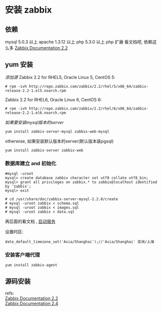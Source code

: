 # 安装 zabbix

## 依赖

mysql   5.0.3 以上
apache  1.3.12 以上
php     5.3.0 以上
php 扩展    看文档吧, 依赖这么多   [Zabbix Documentation 2.2][3]  

## yum 安装

*添加源*
Zabbix 2.2 for RHEL5, Oracle Linux 5, CentOS 5:

	# rpm -ivh http://repo.zabbix.com/zabbix/2.2/rhel/5/x86_64/zabbix-release-2.2-1.el5.noarch.rpm
Zabbix 2.2 for RHEL6, Oracle Linux 6, CentOS 6:

	# rpm -ivh http://repo.zabbix.com/zabbix/2.2/rhel/6/x86_64/zabbix-release-2.2-1.el6.noarch.rpm
*如果要安装mysql版本的server*

	yum install zabbix-server-mysql zabbix-web-mysql
otherwise, 如果安装默认版本的server(默认版本装pgsql)

	yum install zabbix-server zabbix-web

### 数据库建立 and 初始化

	#mysql -uroot
	mysql> create database zabbix character set utf8 collate utf8_bin;
	mysql> grant all privileges on zabbix.* to zabbix@localhost identified by 'zabbix';
	mysql> exit

	# cd /usr/share/doc/zabbix-server-mysql-2.2.0/create
	# mysql -uroot zabbix < schema.sql
	# mysql -uroot zabbix < images.sql
	# mysql -uroot zabbix < data.sql

再后面的看文档 , [启动服务][4]  

设置时区:

	date_default_timezone_set('Asia/Shanghai');//'Asia/Shanghai' 亚洲/上海

### 安装客户端代理

	yum install zabbix-agent
## 源码安装

refs:  
[Zabbix Documentation 2.2][1]  
[Zabbix Documentation 2.4][2]   


[1]: https://www.zabbix.com/documentation/2.2/manual/installation
[2]: https://www.zabbix.com/documentation/2.4/manual/installation
[3]: https://www.zabbix.com/documentation/2.4/manual/installation#frontend
[4]: https://www.zabbix.com/documentation/2.2/manual/installation#starting_zabbix_server_process